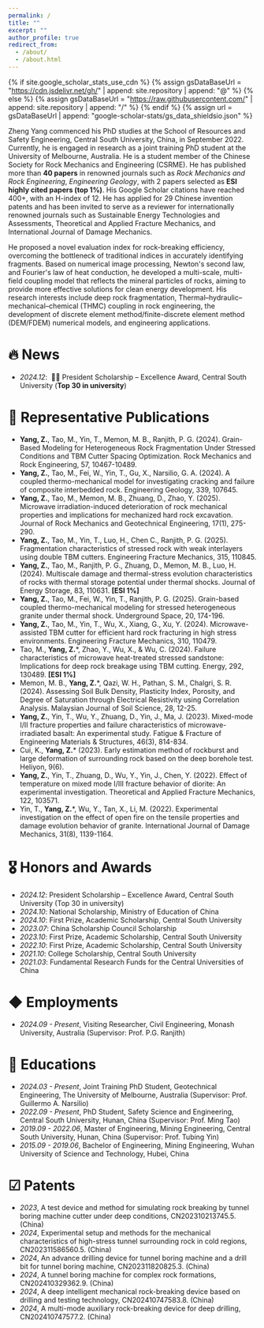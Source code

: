 ```yaml
---
permalink: /
title: ""
excerpt: ""
author_profile: true
redirect_from: 
  - /about/
  - /about.html
---
```


{% if site.google_scholar_stats_use_cdn %}
{% assign gsDataBaseUrl = "https://cdn.jsdelivr.net/gh/" | append: site.repository | append: "@" %}
{% else %}
{% assign gsDataBaseUrl = "https://raw.githubusercontent.com/" | append: site.repository | append: "/" %}
{% endif %}
{% assign url = gsDataBaseUrl | append: "google-scholar-stats/gs_data_shieldsio.json" %}

<span class='anchor' id='about-me'></span>

Zheng Yang commenced his PhD studies at the School of Resources and Safety Engineering, Central South University, China, in September 2022. Currently, he is engaged in research as a joint training PhD student at the University of Melbourne, Australia. He is a student member of the Chinese Society for Rock Mechanics and Engineering (CSRME). He has published more than **40 papers** in renowned journals such as *Rock Mechanics and Rock Engineering*, *Engineering Geology*, with 2 papers selected as **ESI highly cited papers (top 1%)**. His Google Scholar citations have reached 400+, with an H-index of 12. He has applied for 29 Chinese invention patents and has been invited to serve as a reviewer for internationally renowned journals such as Sustainable Energy Technologies and Assessments, Theoretical and Applied Fracture Mechanics, and International Journal of Damage Mechanics.

He proposed a novel evaluation index for rock-breaking efficiency, overcoming the bottleneck of traditional indices in accurately identifying fragments. Based on numerical image processing, Newton's second law, and Fourier's law of heat conduction, he developed a multi-scale, multi-field coupling model that reflects the mineral particles of rocks, aiming to provide more effective solutions for clean energy development. His research interests include deep rock fragmentation, Thermal–hydraulic–mechanical–chemical (THMC) coupling in rock engineering, the development of discrete element method/finite-discrete element method (DEM/FDEM) numerical models, and engineering applications.


# 🔥 News
- *2024.12*: &nbsp;🎉🎉 President Scholarship – Excellence Award, Central South University (**Top 30 in university**)



# 📝 Representative Publications

- **Yang, Z.**, Tao, M., Yin, T., Memon, M. B., Ranjith, P. G. (2024). Grain-Based Modeling for Heterogeneous Rock Fragmentation Under Stressed Conditions and TBM Cutter Spacing Optimization. Rock Mechanics and Rock Engineering, 57, 10467-10489.
- **Yang, Z.**, Tao, M., Fei, W., Yin, T., Gu, X., Narsilio, G. A. (2024). A coupled thermo-mechanical model for investigating cracking and failure of composite interbedded rock. Engineering Geology, 339, 107645.
- **Yang, Z.**, Tao, M., Memon, M. B., Zhuang, D., Zhao, Y. (2025). Microwave irradiation-induced deterioration of rock mechanical properties and implications for mechanized hard rock excavation. Journal of Rock Mechanics and Geotechnical Engineering, 17(1), 275-290.
- **Yang, Z.**, Tao, M., Yin, T., Luo, H., Chen C., Ranjith, P. G. (2025). Fragmentation characteristics of stressed rock with weak interlayers using double TBM cutters. Engineering Fracture Mechanics, 315, 110845.
- **Yang, Z.**, Tao, M., Ranjith, P. G., Zhuang, D., Memon, M. B., Luo, H. (2024). Multiscale damage and thermal-stress evolution characteristics of rocks with thermal storage potential under thermal shocks. Journal of Energy Storage, 83, 110631. **[ESI 1%]**
- **Yang, Z.**, Tao, M., Fei, W., Yin, T., Ranjith, P. G. (2025). Grain-based coupled thermo-mechanical modeling for stressed heterogeneous granite under thermal shock. Underground Space, 20, 174-196.
- **Yang, Z.**, Tao, M., Yin, T., Wu, X., Xiang, G., Xu, Y. (2024). Microwave-assisted TBM cutter for efficient hard rock fracturing in high stress environments. Engineering Fracture Mechanics, 310, 110479.
- Tao, M., __Yang, Z.__*, Zhao, Y., Wu, X., & Wu, C. (2024). Failure characteristics of microwave heat-treated stressed sandstone: Implications for deep rock breakage using TBM cutting. Energy, 292, 130489. **[ESI 1%]**
- Memon, M. B., __Yang, Z.__*, Qazi, W. H., Pathan, S. M., Chalgri, S. R. (2024). Assessing Soil Bulk Density, Plasticity Index, Porosity, and Degree of Saturation through Electrical Resistivity using Correlation Analysis. Malaysian Journal of Soil Science, 28, 12-25.
- **Yang, Z.**, Yin, T., Wu, Y., Zhuang, D., Yin, J., Ma, J. (2023). Mixed-mode I/II fracture properties and failure characteristics of microwave-irradiated basalt: An experimental study. Fatigue & Fracture of Engineering Materials & Structures, 46(3), 814-834.
- Cui, K., __Yang, Z.__* (2023). Early estimation method of rockburst and large deformation of surrounding rock based on the deep borehole test. Heliyon, 9(6).
- **Yang, Z.**, Yin, T., Zhuang, D., Wu, Y., Yin, J., Chen, Y. (2022). Effect of temperature on mixed mode I/III fracture behavior of diorite: An experimental investigation. Theoretical and Applied Fracture Mechanics, 122, 103571.
- Yin, T., __Yang, Z.__*, Wu, Y., Tan, X., Li, M. (2022). Experimental investigation on the effect of open fire on the tensile properties and damage evolution behavior of granite. International Journal of Damage Mechanics, 31(8), 1139-1164.



# 🎖 Honors and Awards
- *2024.12*: President Scholarship – Excellence Award, Central South University (Top 30 in university)
- *2024.10*: National Scholarship, Ministry of Education of China
- *2024.10*: First Prize, Academic Scholarship, Central South University
- *2023.07*: China Scholarship Council Scholarship
- *2023.10*: First Prize, Academic Scholarship, Central South University
- *2022.10*: First Prize, Academic Scholarship, Central South University
- *2021.10*: College Scholarship, Central South University
- *2021.03*: Fundamental Research Funds for the Central Universities of China



# ◆ Employments
- *2024.09 - Present*, Visiting Researcher, Civil Engineering, Monash University, Australia (Supervisor: Prof. P.G. Ranjith)



# 📖 Educations
- *2024.03 - Present*, Joint Training PhD Student, Geotechnical Engineering, The University of Melbourne, Australia (Supervisor: Prof. Guillermo A. Narsilio)
- *2022.09 - Present*, PhD Student, Safety Science and Engineering, Central South University, Hunan, China (Supervisor: Prof. Ming Tao)
- *2019.09 - 2022.06*, Master of Engineering, Mining Engineering, Central South University, Hunan, China (Supervisor: Prof. Tubing Yin)
- *2015.09 - 2019.06*, Bachelor of Engineering, Mining Engineering, Wuhan University of Science and Technology, Hubei, China



# ☑ Patents
- *2023*, A test device and method for simulating rock breaking by tunnel boring machine cutter under deep conditions, CN202310213745.5. (China)
- *2024*, Experimental setup and methods for the mechanical characteristics of high-stress tunnel surrounding rock in cold regions, CN202311586560.5. (China)
- *2024*, An advance drilling device for tunnel boring machine and a drill bit for tunnel boring machine, CN202311820825.3. (China)
- *2024*, A tunnel boring machine for complex rock formations, CN202410329362.9. (China)
- *2024*, A deep intelligent mechanical rock-breaking device based on drilling and testing technology, CN202410747583.8. (China)
- *2024*, A multi-mode auxiliary rock-breaking device for deep drilling, CN202410747577.2. (China)
